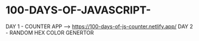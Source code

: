 # 100-DAYS-OF-JAVASCRIPT-

DAY 1 - COUNTER APP --> https://100-days-of-js-counter.netlify.app/
DAY 2 - RANDOM HEX COLOR GENERTOR   

